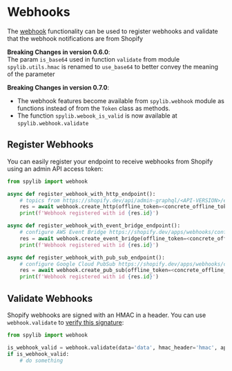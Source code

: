 # Webhooks

The [webhook](https://shopify.dev/apps/webhooks/configuration)
functionality can be used to register webhooks and validate that the webhook notifications are from Shopify

**Breaking Changes in version 0.6.0**: <br>
The param `is_base64` used in function `validate` from module `spylib.utils.hmac` is renamed to `use_base64`
to better convey the meaning of the parameter


**Breaking Changes in version 0.7.0**: <br>
* The webhook features become available from `spylib.webhook` module as functions 
instead of from the `Token` class as methods. 
* The function `spylib.webook_is_valid` is now available at `spylib.webhook.validate`

## Register Webhooks

You can easily register your endpoint to receive webhooks from Shopify using an admin API access token:
```python
from spylib import webhook

async def register_webhook_with_http_endpoint():
    # topics from https://shopify.dev/api/admin-graphql/<API-VERSION>/enums/webhooksubscriptiontopic
    res = await webhook.create_http(offline_token=<concrete_offline_token>, topic='ORDERS_CREATE', callback_url='https://sometest.com/example')
    print(f'Webhook registered with id {res.id}')

async def register_webhook_with_event_bridge_endpoint():
    # configure AWS Event Bridge https://shopify.dev/apps/webhooks/configuration/eventbridge
    res = await webhook.create_event_bridge(offline_token=<concrete_offline_token>, topic='ORDERS_CREATE', arn='<RESOURCE_NAME>')
    print(f'Webhook registered with id {res.id}')

async def register_webhook_with_pub_sub_endpoint():
    # configure Google Cloud PubSub https://shopify.dev/apps/webhooks/configuration/google-cloud
    res = await webhook.create_pub_sub(offline_token=<concrete_offline_token>, topic='ORDERS_CREATE', pub_sub_project='<PROJECT>', pub_sub_topic='<TOPIC>')
    print(f'Webhook registered with id {res.id}')
```

## Validate Webhooks

Shopify webhooks are signed with an HMAC in a header. You can use `webhook.validate` to [verify this signature](https://shopify.dev/apps/webhooks/configuration/https#step-5-verify-the-webhook):

```python
from spylib import webhook

is_webhook_valid = webhook.validate(data='data', hmac_header='hmac', api_secret_key='API_SECRET_KEY')
if is_webhook_valid:
    # do something
```
